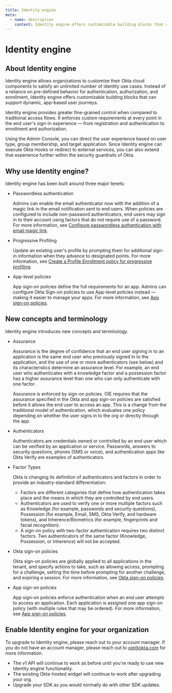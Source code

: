 ```yaml
---
title: Identity engine
meta:
  - name: description
    content: Identity engine offers customizable building blocks that can support dynamic, app-based user journeys. Find out more about Identity engine, why you would use it, and how to upgrade your org.
---
```


# Identity engine

## About Identity engine

Identity engine allows organizations to customize their Okta cloud components to satisfy an unlimited number of identity use cases. Instead of a reliance on pre-defined behavior for authentication, authorization, and enrollment, Identity engine offers customizable building blocks that can support dynamic, app-based user journeys.

Identity engine provides greater fine-grained control when compared to traditional access flows. It enforces custom requirements at every point in the end user's sign-in experience &mdash; from registration and authentication to enrollment and authorization.

Using the Admin Console, you can direct the user experience based on user type, group membership, and target application. Since Identity engine can execute Okta Hooks or redirect to external services, you can also extend that experience further within the security guardrails of Okta.

## Why use Identity engine?

Identity engine has been built around three major tenets:

* Passwordless authentication

  Admins can enable the email authenticator now with the addition of a magic link in the email notification sent to end users. When policies are configured to include non-password authenticators, end users may sign in to their account using factors that do not require use of a password. For more information, see [Configure passwordless authentication with email magic link](https://help.okta.com/en/oie/Content/Topics/identity-engine/procedures/configure-passwordless-auth.htm).

* Progressive Profiling

  Update an existing user's profile by prompting them for additional sign-in information when they advance to designated points. For more information, see [Create a Profile Enrollment policy for progressive profiling](https://help.okta.com/en/oie/Content/Topics/identity-engine/policies/create-profile-enrollment-policy-pp.htm).

* App-level policies

  App sign-on policies define the full requirements for an app. Admins can configure Okta Sign-on policies to use App-level policies instead &mdash; making it easier to manage your apps. For more information, see [App sign-on policies](https://help.okta.com/en/oie/Content/Topics/identity-engine/policies/about-app-sign-on-policies.htm).

## New concepts and terminology

Identity engine introduces new concepts and terminology.

* Assurance

  Assurance is the degree of confidence that an end user signing in to an application is the same end user who previously signed in to the application, and the use of one or more authenticators (see below) and its characteristics determine an assurance level. For example, an end user who authenticates with a knowledge factor and a possession factor has a higher assurance level than one who can only authenticate with one factor.

  Assurance is enforced by sign-on policies. OIE requires that the assurance specified in the Okta and app sign-on policies are satisfied before it allows the end user to access an app. This is a change from the traditional model of authentication, which evaluates one policy depending on whether the user signs in to the org or directly through the app.

* Authenticators

  Authenticators are credentials owned or controlled by an end user which can be verified by an application or service. Passwords, answers to security questions, phones (SMS or voice), and authentication apps like Okta Verify are examples of authenticators.

* Factor Types

  Okta is changing its definition of authenticators and factors in order to provide an industry-standard differentiation:

  * Factors are different categories that define how authentication takes place and the means in which they are controlled by end users.
  * Authenticators are used to verify one or more multiple factors such as Knowledge (for example, passwords and security questions), Possession (for example, Email, SMS, Okta Verify, and hardware tokens), and Inherence/Biometrics (for example, fingerprints and facial recognition).
  * A sign-on policy with two-factor authentication requires two distinct factors. Two authenticators of the same factor (Knowledge, Possession, or Inherence) will not be accepted.

* Okta sign-on policies

  Okta sign-on policies are globally applied to all applications in the tenant, and specify actions to take, such as allowing access, prompting for a challenge, setting the time before prompting for another challenge, and expiring a session. For more information, see [Okta sign-on policies](https://help.okta.com/en/oie/Content/Topics/identity-engine/policies/about-okta-sign-on-policies.htm).

* App sign-on policies

  App sign-on policies enforce authentication when an end user attempts to access an application. Each application is assigned one app sign-on policy (with multiple rules that may be ordered). For more information, see [App sign-on policies](https://help.okta.com/en/oie/Content/Topics/identity-engine/policies/about-app-sign-on-policies.htm).

## Enable Identity engine for your organization

To upgrade to Identity engine, please reach out to your account manager. If you do not have an account manager, please reach out to oie@okta.com for more information.

* The v1 API will continue to work as before until you're ready to use new Identity engine functionality.
* The existing Okta-hosted widget will continue to work after upgrading your org.
* Upgrade your SDK as you would normally do with other SDK updates.

